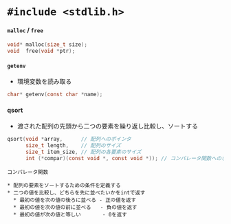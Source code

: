 # `#include <stdlib.h>`
#### `malloc` / `free`
```c
void* malloc(size_t size);
void  free(void *ptr);
```

#### `getenv`
- 環境変数を読み取る

```c
char* getenv(const char *name);
```

#### qsort
- 渡された配列の先頭から二つの要素を繰り返し比較し、ソートする

```c
qsort(void *array,      // 配列へのポインタ
      size_t length,    // 配列のサイズ
      size_t item_size, // 配列の各要素のサイズ
      int (*compar)(const void *, const void *)); // コンパレータ関数へのポインタ
```

```
コンパレータ関数

* 配列の要素をソートするための条件を定義する
* 二つの値を比較し、どちらを先に並べたいかをintで返す
  * 最初の値を次の値の後ろに並べる - 正の値を返す
  * 最初の値を次の値の前に並べる   - 負の値を返す
  * 最初の値が次の値と等しい       - 0を返す
```
